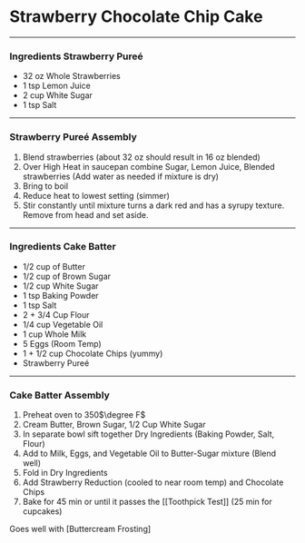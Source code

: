 # Strawberry Chocolate Chip Cake
---
### Ingredients Strawberry Pureé
- 32 oz Whole Strawberries
- 1 tsp Lemon Juice
- 2 cup White Sugar
- 1 tsp Salt

---
### Strawberry Pureé Assembly
1) Blend strawberries (about 32 oz should result in 16 oz blended)
2) Over High Heat in saucepan combine Sugar, Lemon Juice, Blended strawberries (Add water as needed if mixture is dry)
3) Bring to boil
4) Reduce heat to lowest setting (simmer)
5) Stir constantly until mixture turns a dark red and has a syrupy texture. Remove from head and set aside.

---
### Ingredients Cake Batter
- 1/2 cup of Butter
- 1/2 cup of Brown Sugar
- 1/2 cup White Sugar
- 1 tsp Baking Powder
- 1 tsp Salt
- 2 + 3/4 Cup Flour
- 1/4 cup Vegetable Oil
- 1 cup Whole Milk
- 5 Eggs (Room Temp)
- 1 + 1/2 cup Chocolate Chips (yummy)
- Strawberry Pureé

---
### Cake Batter Assembly
1) Preheat oven to 350$\degree F$
2) Cream Butter, Brown Sugar, 1/2 Cup White Sugar
3) In separate bowl sift together Dry Ingredients (Baking Powder, Salt, Flour)
4) Add to Milk, Eggs, and Vegetable Oil to Butter-Sugar mixture (Blend well)
5) Fold in Dry Ingredients
6) Add Strawberry Reduction (cooled to near room temp) and Chocolate Chips
7) Bake for 45 min or until it passes the [[Toothpick Test]] (25 min for cupcakes)

Goes well with [Buttercream Frosting]
